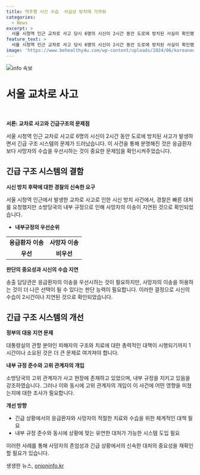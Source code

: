 ```yaml
---
title: 역주행 시신 수습  사실상 방치에 가까워
categories:
  - News
excerpt: >
  서울 시청역 인근 교차로 사고 당시 6명의 시신이 2시간 동안 도로에 방치된 사실이 확인됐습니다. 경찰이 신속한 수습을 요구했지만 소방당국은 사망자는 이송하지 않는다는 내부 규정을 이유로 댄 것으로 드러났습니다. 대통령실은 피해자 구조에 총력을 다할 것을 소방청장에 지시했지만 시신은 1시간 뒤에 수습됐습니다. 사고 현장에는 소방당국 고위관계자도 있었는데, 소방당국은 내부 지침을 따랐다고 주장했습니다.
feature_text: >
  서울 시청역 인근 교차로 사고 당시 6명의 시신이 2시간 동안 도로에 방치된 사실이 확인됐습니다. 경찰이 신속한 수습을 요구했지만 소방당국은 사망자는 이송하지 않는다는 내부 규정을 이유로 댄 것으로 드러났습니다. 대통령실은 피해자 구조에 총력을 다할 것을 소방청장에 지시했지만 시신은 1시간 뒤에 수습됐습니다. 사고 현장에는 소방당국 고위관계자도 있었는데, 소방당국은 내부 지침을 따랐다고 주장했습니다.
image: 'https://www.behealthy4u.com/wp-content/uploads/2024/06/koreanews.jpg'
---
```


<p><img src="https://www.behealthy4u.com/wp-content/uploads/2024/06/koreanews.jpg" alt="info 속보" /></p>

<h1>서울 교차로 사고</h1>

<p data-ke-size="size16">&nbsp;</p>

<p><b>서론: 교차로 사고와 긴급구조의 문제점</b></p>

<p>서울 시청역 인근 교차로 사고로 6명의 시신이 2시간 동안 도로에 방치된 사고가 발생하면서 긴급 구조 시스템의 문제가 드러났습니다. 이 사건을 통해 분명해진 것은 응급환자보다 사망자의 수습을 우선시하는 것이 중요한 문제임을 확인시켜주었습니다.</p>

<h2>긴급 구조 시스템의 결함</h2>

<p><b>시신 방치 후략에 대한 경찰의 신속한 요구</b></p>

<p>서울 시청역 인근에서 발생한 교차로 사고로 인한 시신 방치 사건에서, 경찰은 빠른 대처를 요청했지만 소방당국의 내부 규정으로 인해 사망자의 이송이 지연된 것으로 확인되었습니다.</p>

<ul>
<li><b>내부규정의 우선순위</b></li>
</ul>

<table>
<tbody>
<tr>
<td style="text-align: center; height: 17px;"><b>응급환자 이송</b></td>
<td style="text-align: center; height: 17px;"><b>사망자 이송</b></td>
</tr>
<tr>
<td style="text-align: center; height: 17px;"><b>우선</b></td>
<td style="text-align: center; height: 17px;"><b>비우선</b></td>
</tr>
</tbody>
</table>

<p><b>판단의 중요성과 시신의 수습 지연</b></p>

<p>송출 담당관은 응급환자의 이송을 우선시하는 것이 필요하지만, 사망자의 이송을 허용하는 것이 더 나은 선택이 될 수 있다는 판단 능력이 필요합니다. 이러한 결정으로 시신의 수습이 2시간이나 지연된 것으로 확인되었습니다.</p>

<h2>긴급 구조 시스템의 개선</h2>

<p><b>정부의 대응 지연 문제</b></p>

<p>대통령실의 관할 분야인 피해자의 구조와 치료에 대한 총력적인 대책이 시행되기까지 1시간이나 소요된 것은 더 큰 문제로 여겨져야 합니다.</p>

<p><b>내부 규정 준수와 고위 관계자의 개입</b></p>

<p>소방당국의 고위 관계자가 사고 현장에 존재하고 있었으며, 내부 규정을 지키고 있음을 강조하였습니다. 그러나 이와 동시에 고위 관계자의 개입이 이 사건에 어떤 영향을 미쳤는지에 대한 조사가 필요합니다.</p>

<p><b>개선 방향</b></p>

<ul>
<li>긴급 상황에서의 응급환자와 사망자의 적절한 치료와 수습을 위한 체계적인 대책 필요</li>
<li>내부 규정 준수와 동시에 상황에 맞는 유연한 대처가 가능한 시스템 도입 필요</li>
</ul>

<p>이러한 사례를 통해 사망자의 존엄성과 긴급 상황에서의 신속한 대처의 중요성을 재확인할 필요가 있습니다.</p>
생생한 뉴스, <a href="https://onioninfo.kr" rel="dofollow">onioninfo.kr</a>


